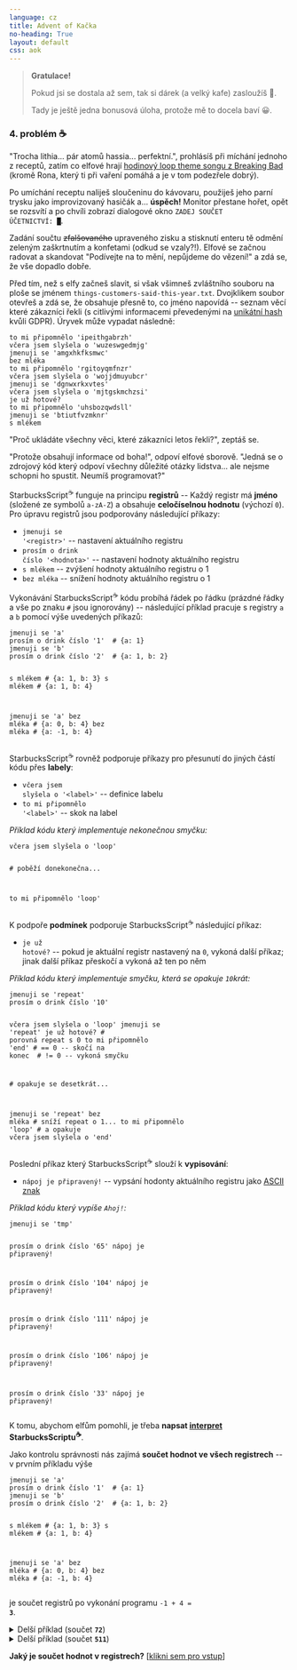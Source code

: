```yaml
---
language: cz
title: Advent of Kačka
no-heading: True
layout: default
css: aok
---
```


> <span class="large">**Gratulace!**</span>
> 
> Pokud jsi se dostala až sem, tak si dárek (a velký kafe) zasloužíš <span class="nostyle">🎁</span>.
> 
> Tady je ještě jedna bonusová úloha, protože mě to docela baví <span class="nostyle">😀</span>.

### 4. problém ☕
<span class="quote">"Trocha lithia... pár atomů hassia... perfektní."</span>, prohlásíš při míchání jednoho z receptů, zatím co elfové hrají [hodinový loop theme songu z Breaking Bad](https://www.youtube.com/watch?v=pYAGlaZGwBA) (kromě Rona, který ti při vaření pomáhá a je v tom podezřele dobrý).

Po umíchání receptu naliješ sloučeninu do kávovaru, použiješ jeho parní trysku jako improvizovaný hasičák a... **úspěch!**
Monitor přestane hořet, opět se rozsvítí a po chvíli zobrazí dialogové okno <code class="language-plaintext highlighter-rouge">ZADEJ SOUČET ÚČETNICTVÍ: <span class="blink">█</span></code>.

Zadání součtu ~~zfalšovaného~~ upraveného zisku a stisknutí enteru tě odmění zeleným zaškrtnutím a konfetami (odkud se vzaly?!).
Elfové se začnou radovat a skandovat <span class="quote">"Podívejte na to mění, nepůjdeme do vězení!"</span> a zdá se, že vše dopadlo dobře.

Před tím, než s elfy začneš slavit, si však všimneš zvláštního souboru na ploše se jménem `things-customers-said-this-year.txt`.
Dvojklikem soubor otevřeš a zdá se, že obsahuje přesně to, co jméno napovídá -- seznam věcí které zákazníci řekli (s citlivými informacemi převedenými na [unikátní hash](https://en.wikipedia.org/wiki/Hash_function) kvůli GDPR). Úryvek může vypadat následně:

<div class="language-plaintext highlighter-rouge"><div class="highlight"><pre class="highlight"><code>to mi připomnělo <span class="orange">'ipeithgabrzh'</span>
včera jsem slyšela o <span class="orange">'wuzeswgedmjg'</span>
jmenuji se <span class="orange">'amgxhkfksmwc'</span>
bez mléka
to mi připomnělo <span class="orange">'rgitoyqmfnzr'</span>
včera jsem slyšela o <span class="orange">'wojjdmuyubcr'</span>
jmenuji se <span class="orange">'dgnwxrkxvtes'</span>
včera jsem slyšela o <span class="orange">'mjtgskmchzsi'</span>
je už hotové?
to mi připomnělo <span class="orange">'uhsbozqwdsll'</span>
jmenuji se <span class="orange">'btiutfvzmknr'</span>
s mlékem
</code></pre></div></div>

<span class="quote">"Proč ukládáte všechny věci, které zákazníci letos řekli?"</span>, zeptáš se.

<span class="quote">"Protože obsahují informace od boha!"</span>, odpoví elfové sborově. <span class="quote">"Jedná se o zdrojový kód který odpoví všechny důležité otázky lidstva... ale nejsme schopni ho spustit. Neumíš programovat?"</span>

<span class="s2">S</span><span class="s1">t</span><span class="s3">a</span><span class="s2">r</span><span class="s3">b</span><span class="s1">u</span><span class="s1">c</span><span class="s3">k</span><span class="s1">s</span><span class="s3">S</span><span class="s2">c</span><span class="s2">r</span><span class="s1">i</span><span class="s3">p</span><span class="s2">t</span><sup>☕</sup> funguje na principu **registrů** -- Každý registr má **jméno** (složené ze symbolů `a-zA-Z`) a obsahuje **celočíselnou hodnotu** (výchozí `0`).
Pro úpravu registrů jsou podporovány následující příkazy:
- <code class="language-plaintext highlighter-rouge">jmenuji se <span class="orange">'&lt;registr&gt;'</span></code> -- nastavení aktuálního registru
- <code class="language-plaintext highlighter-rouge">prosím o drink číslo <span class="orange">'&lt;hodnota&gt;'</span></code> -- nastavení hodnoty aktuálního registru
- `s mlékem` -- zvýšení hodnoty aktuálního registru o 1
- `bez mléka` -- snížení hodnoty aktuálního registru o 1

Vykonávání <span class="s2">S</span><span class="s1">t</span><span class="s3">a</span><span class="s2">r</span><span class="s3">b</span><span class="s1">u</span><span class="s1">c</span><span class="s3">k</span><span class="s1">s</span><span class="s3">S</span><span class="s2">c</span><span class="s2">r</span><span class="s1">i</span><span class="s3">p</span><span class="s2">t</span><sup>☕</sup> kódu probíhá řádek po řádku (prázdné řádky a vše po znaku <code class="language-plaintext highlighter-rouge"><span class="gray">#</span></code> jsou ignorovány) -- následující příklad pracuje s registry <code class="language-plaintext highlighter-rouge"><span class="orange">a</span></code> a <code class="language-plaintext highlighter-rouge"><span class="orange">b</span></code> pomocí výše uvedených příkazů:

<div class="language-plaintext highlighter-rouge"><div class="highlight"><pre class="highlight"><code>jmenuji se <span class="orange">'a'</span>
prosím o drink číslo <span class="orange">'1'</span><span class="gray">  # {a: 1}</span>
jmenuji se <span class="orange">'b'</span>
prosím o drink číslo <span class="orange">'2'</span><span class="gray">  # {a: 1, b: 2}</span>

s mlékem<span class="gray">            # {a: 1, b: 3}</span>
s mlékem<span class="gray">            # {a: 1, b: 4}</span>

jmenuji se <span class="orange">'a'</span>
bez mléka<span class="gray">           # {a: 0, b: 4}</span>
bez mléka<span class="gray">           # {a: -1, b: 4}</span>
</code></pre></div></div>


<span class="s2">S</span><span class="s1">t</span><span class="s3">a</span><span class="s2">r</span><span class="s3">b</span><span class="s1">u</span><span class="s1">c</span><span class="s3">k</span><span class="s1">s</span><span class="s3">S</span><span class="s2">c</span><span class="s2">r</span><span class="s1">i</span><span class="s3">p</span><span class="s2">t</span><sup>☕</sup> rovněž podporuje příkazy pro přesunutí do jiných částí kódu přes **labely**:
- <code class="language-plaintext highlighter-rouge">včera jsem slyšela o <span class="orange">'&lt;label&gt;'</span></code> -- definice labelu
- <code class="language-plaintext highlighter-rouge">to mi připomnělo <span class="orange">'&lt;label&gt;'</span></code> -- skok na label

_Příklad kódu který implementuje nekonečnou smyčku:_
<div class="language-plaintext highlighter-rouge"><div class="highlight"><pre class="highlight"><code>včera jsem slyšela o <span class="orange">'loop'</span>

<span class="gray"># poběží donekonečna...</span>

to mi připomnělo <span class="orange">'loop'</span>
</code></pre></div></div>


K podpoře **podmínek** podporuje <span class="s2">S</span><span class="s1">t</span><span class="s3">a</span><span class="s2">r</span><span class="s3">b</span><span class="s1">u</span><span class="s1">c</span><span class="s3">k</span><span class="s1">s</span><span class="s3">S</span><span class="s2">c</span><span class="s2">r</span><span class="s1">i</span><span class="s3">p</span><span class="s2">t</span><sup>☕</sup> následující příkaz:
- <code class="language-plaintext highlighter-rouge">je už hotové?</code> -- pokud je aktuální registr nastavený na `0`, vykoná další příkaz; jinak další příkaz přeskočí a vykoná až ten po něm

_Příklad kódu který implementuje smyčku, která se opakuje `10`krát:_
<div class="language-plaintext highlighter-rouge"><div class="highlight"><pre class="highlight"><code>jmenuji se <span class="orange">'repeat'</span>
prosím o drink číslo <span class="orange">'10'</span>

včera jsem slyšela o <span class="orange">'loop'</span>
jmenuji se <span class="orange">'repeat'</span>
je už hotové?<span class="gray">            # porovná repeat s 0</span>
to mi připomnělo <span class="orange">'end'</span><span class="gray">   # == 0 -- skočí na konec</span>
<span class="gray">                         # != 0 -- vykoná smyčku</span>

<span class="gray"># opakuje se desetkrát...</span>

jmenuji se <span class="orange">'repeat'</span>
bez mléka<span class="gray">                # sníží repeat o 1...</span>
to mi připomnělo <span class="orange">'loop'</span><span class="gray">  # a opakuje</span>
včera jsem slyšela o <span class="orange">'end'</span>
</code></pre></div></div>

Poslední příkaz který <span class="s2">S</span><span class="s1">t</span><span class="s3">a</span><span class="s2">r</span><span class="s3">b</span><span class="s1">u</span><span class="s1">c</span><span class="s3">k</span><span class="s1">s</span><span class="s3">S</span><span class="s2">c</span><span class="s2">r</span><span class="s1">i</span><span class="s3">p</span><span class="s2">t</span><sup>☕</sup> slouží k **vypisování**:
- `nápoj je připravený!` -- vypsání hodonty aktuálního registru jako [ASCII znak](https://www.asciitable.com/)

_Příklad kódu který vypíše `Ahoj!`:_
<div class="language-plaintext highlighter-rouge"><div class="highlight"><pre class="highlight"><code>jmenuji se <span class="orange">'tmp'</span>

prosím o drink číslo <span class="orange">'65'</span>
nápoj je připravený!

prosím o drink číslo <span class="orange">'104'</span>
nápoj je připravený!

prosím o drink číslo <span class="orange">'111'</span>
nápoj je připravený!

prosím o drink číslo <span class="orange">'106'</span>
nápoj je připravený!

prosím o drink číslo <span class="orange">'33'</span>
nápoj je připravený!
</code></pre></div></div>

K tomu, abychom elfům pomohli, je třeba **napsat [interpret](https://en.wikipedia.org/wiki/Interpreter_(computing)) <span class="s2">S</span><span class="s1">t</span><span class="s3">a</span><span class="s2">r</span><span class="s3">b</span><span class="s1">u</span><span class="s1">c</span><span class="s3">k</span><span class="s1">s</span><span class="s3">S</span><span class="s2">c</span><span class="s2">r</span><span class="s1">i</span><span class="s3">p</span><span class="s2">t</span><span class="s1">u</span><sup>☕</sup>**.

Jako kontrolu správnosti nás zajímá **součet hodnot ve všech registrech** -- v prvním příkladu výše

<div class="language-plaintext highlighter-rouge"><div class="highlight"><pre class="highlight"><code>jmenuji se <span class="orange">'a'</span>
prosím o drink číslo <span class="orange">'1'</span><span class="gray">  # {a: 1}</span>
jmenuji se <span class="orange">'b'</span>
prosím o drink číslo <span class="orange">'2'</span><span class="gray">  # {a: 1, b: 2}</span>

s mlékem<span class="gray">            # {a: 1, b: 3}</span>
s mlékem<span class="gray">            # {a: 1, b: 4}</span>

jmenuji se <span class="orange">'a'</span>
bez mléka<span class="gray">           # {a: 0, b: 4}</span>
bez mléka<span class="gray">           # {a: -1, b: 4}</span>
</code></pre></div></div>

je součet registrů po vykonání programu <code class="language-plaintext highlighter-rouge">-1 + 4 = <strong>3</strong></code>.

<details closed>
<summary class="code-summary">Delší příklad (součet <code class="language-plaintext highlighter-rouge"><strong>72</strong></code>)</summary>
<div class="language-plaintext highlighter-rouge"><div class="highlight"><pre class="highlight"><code>jmenuji se <span class="orange">'a'</span>
prosím o drink číslo <span class="orange">'13'</span>
jmenuji se <span class="orange">'b'</span>
prosím o drink číslo <span class="orange">'23'</span>
jmenuji se <span class="orange">'a'</span>
včera jsem slyšela o <span class="orange">'pevqaemvwrft'</span>
je už hotové?
to mi připomnělo <span class="orange">'jflwpkomzosi'</span>
jmenuji se <span class="orange">'anptntmxyuok'</span>
s mlékem
jmenuji se <span class="orange">'iifqkmepnkss'</span>
s mlékem
jmenuji se <span class="orange">'a'</span>
bez mléka
to mi připomnělo <span class="orange">'pevqaemvwrft'</span>
včera jsem slyšela o <span class="orange">'jflwpkomzosi'</span>
jmenuji se <span class="orange">'iifqkmepnkss'</span>
včera jsem slyšela o <span class="orange">'rhscokpgabei'</span>
je už hotové?
to mi připomnělo <span class="orange">'zsrwxplwobev'</span>
jmenuji se 'a'
s mlékem
jmenuji se <span class="orange">'iifqkmepnkss'</span>
bez mléka
to mi připomnělo <span class="orange">'rhscokpgabei'</span>
včera jsem slyšela o <span class="orange">'zsrwxplwobev'</span>
jmenuji se <span class="orange">'b'</span>
včera jsem slyšela o <span class="orange">'sbkfniurfdby'</span>
je už hotové?
to mi připomnělo <span class="orange">'ywqllehpdnno'</span>
jmenuji se <span class="orange">'mlwvnxmwqvii'</span>
s mlékem
jmenuji se <span class="orange">'ohejeomwfdmv'</span>
s mlékem
jmenuji se <span class="orange">'b'</span>
bez mléka
to mi připomnělo <span class="orange">'sbkfniurfdby'</span>
včera jsem slyšela o <span class="orange">'ywqllehpdnno'</span>
jmenuji se <span class="orange">'ohejeomwfdmv'</span>
včera jsem slyšela o <span class="orange">'otpxxhoramee'</span>
je už hotové?
to mi připomnělo <span class="orange">'lqhkfxumvhck'</span>
jmenuji se <span class="orange">'b'</span>
s mlékem
jmenuji se <span class="orange">'ohejeomwfdmv'</span>
bez mléka
to mi připomnělo <span class="orange">'otpxxhoramee'</span>
včera jsem slyšela o <span class="orange">'lqhkfxumvhck'</span>
jmenuji se <span class="orange">'anptntmxyuok'</span>
včera jsem slyšela o <span class="orange">'lxzwxusbwsrs'</span>
je už hotové?
to mi připomnělo <span class="orange">'rqdsldqxjpep'</span>
jmenuji se <span class="orange">'c'</span>
s mlékem
jmenuji se <span class="orange">'anptntmxyuok'</span>
bez mléka
to mi připomnělo <span class="orange">'lxzwxusbwsrs'</span>
včera jsem slyšela o <span class="orange">'rqdsldqxjpep'</span>
jmenuji se <span class="orange">'mlwvnxmwqvii'</span>
včera jsem slyšela o <span class="orange">'bsmkdxgugksm'</span>
je už hotové?
to mi připomnělo <span class="orange">'mnxnsyqzimpz'</span>
jmenuji se <span class="orange">'c'</span>
s mlékem
jmenuji se <span class="orange">'mlwvnxmwqvii'</span>
bez mléka
to mi připomnělo <span class="orange">'bsmkdxgugksm'</span>
včera jsem slyšela o <span class="orange">'mnxnsyqzimpz'</span>
</code></pre></div></div>
</details>

<details closed>
<summary class="code-summary">Delší příklad (součet <code class="language-plaintext highlighter-rouge"><strong>511</strong></code>)</summary>
<div class="language-plaintext highlighter-rouge"><div class="highlight"><pre class="highlight"><code>jmenuji se <span class="orange">'a'</span>
prosím o drink číslo <span class="orange">'31'</span>
jmenuji se <span class="orange">'b'</span>
prosím o drink číslo <span class="orange">'15'</span>
jmenuji se <span class="orange">'a'</span>
včera jsem slyšela o <span class="orange">'pquriqsakjcw'</span>
je už hotové?
to mi připomnělo <span class="orange">'zubvlqjhepfj'</span>
jmenuji se <span class="orange">'uulirflbxacn'</span>
s mlékem
jmenuji se <span class="orange">'lfdanbhjukon'</span>
s mlékem
jmenuji se <span class="orange">'a'</span>
bez mléka
to mi připomnělo <span class="orange">'pquriqsakjcw'</span>
včera jsem slyšela o <span class="orange">'zubvlqjhepfj'</span>
jmenuji se <span class="orange">'lfdanbhjukon'</span>
včera jsem slyšela o <span class="orange">'jphgxzmdpuyr'</span>
je už hotové?
to mi připomnělo <span class="orange">'qedplpwztabs'</span>
jmenuji se <span class="orange">'a'</span>
s mlékem
jmenuji se <span class="orange">'lfdanbhjukon'</span>
bez mléka
to mi připomnělo <span class="orange">'jphgxzmdpuyr'</span>
včera jsem slyšela o <span class="orange">'qedplpwztabs'</span>
jmenuji se <span class="orange">'uulirflbxacn'</span>
včera jsem slyšela o <span class="orange">'asqtsghtgkas'</span>
je už hotové?
to mi připomnělo <span class="orange">'ffawqnnhueba'</span>
jmenuji se <span class="orange">'b'</span>
včera jsem slyšela o <span class="orange">'wzcojumqmgzt'</span>
je už hotové?
to mi připomnělo <span class="orange">'dntlziohmfmh'</span>
jmenuji se <span class="orange">'ppurhazpnlxp'</span>
s mlékem
jmenuji se <span class="orange">'vdyvlqpaadve'</span>
s mlékem
jmenuji se <span class="orange">'b'</span>
bez mléka
to mi připomnělo <span class="orange">'wzcojumqmgzt'</span>
včera jsem slyšela o <span class="orange">'dntlziohmfmh'</span>
jmenuji se <span class="orange">'vdyvlqpaadve'</span>
včera jsem slyšela o <span class="orange">'wivztxncamjy'</span>
je už hotové?
to mi připomnělo <span class="orange">'nbnzljwchvus'</span>
jmenuji se <span class="orange">'b'</span>
s mlékem
jmenuji se <span class="orange">'vdyvlqpaadve'</span>
bez mléka
to mi připomnělo <span class="orange">'wivztxncamjy'</span>
včera jsem slyšela o <span class="orange">'nbnzljwchvus'</span>
jmenuji se <span class="orange">'ppurhazpnlxp'</span>
včera jsem slyšela o <span class="orange">'icqduxarnwzq'</span>
je už hotové?
to mi připomnělo <span class="orange">'kaliojfxerie'</span>
jmenuji se <span class="orange">'c'</span>
s mlékem
jmenuji se <span class="orange">'ppurhazpnlxp'</span>
bez mléka
to mi připomnělo <span class="orange">'icqduxarnwzq'</span>
včera jsem slyšela o <span class="orange">'kaliojfxerie'</span>
jmenuji se <span class="orange">'uulirflbxacn'</span>
bez mléka
to mi připomnělo <span class="orange">'asqtsghtgkas'</span>
včera jsem slyšela o <span class="orange">'ffawqnnhueba'</span>
</code></pre></div></div>
</details>

**Jaký je součet hodnot v registrech?** [[klikni sem pro vstup](/aok/things-customers-said-this-year.txt)]
